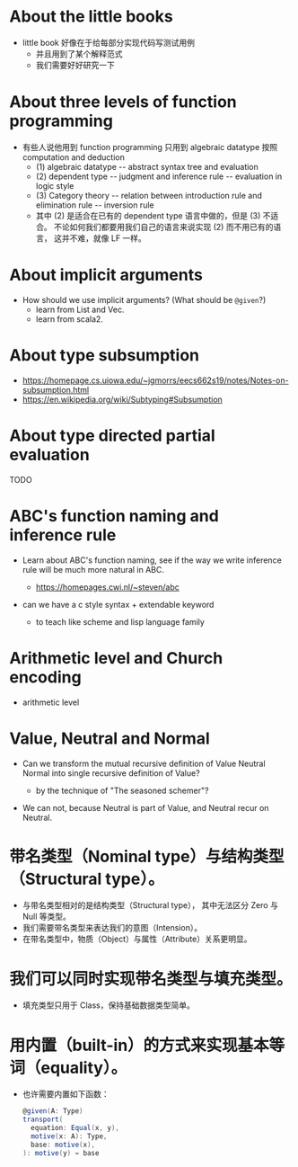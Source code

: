 # About the little books

- little book 好像在于给每部分实现代码写测试用例
  - 并且用到了某个解释范式
  - 我们需要好好研究一下

# About three levels of function programming

- 有些人说他用到 function programming 只用到 algebraic datatype
  按照 computation and deduction
  - (1) algebraic datatype -- abstract syntax tree and evaluation
  - (2) dependent type -- judgment and inference rule -- evaluation in logic style
  - (3) Category theory -- relation between introduction rule and elimination rule -- inversion rule
  - 其中 (2) 是适合在已有的 dependent type 语言中做的，但是 (3) 不适合。
    不论如何我们都要用我们自己的语言来说实现 (2) 而不用已有的语言，
    这并不难，就像 LF 一样。

# About implicit arguments

- How should we use implicit arguments? (What should be `@given`?)
  - learn from List and Vec.
  - learn from scala2.

# About type subsumption

- https://homepage.cs.uiowa.edu/~jgmorrs/eecs662s19/notes/Notes-on-subsumption.html
- https://en.wikipedia.org/wiki/Subtyping#Subsumption

# About type directed partial evaluation

TODO

# ABC's function naming and inference rule

- Learn about ABC's function naming,
  see if the way we write inference rule
  will be much more natural in ABC.
  - https://homepages.cwi.nl/~steven/abc

- can we have a c style syntax + extendable keyword
  - to teach like scheme and lisp language family

# Arithmetic level and Church encoding

- arithmetic level

# Value, Neutral and Normal

- Can we transform the mutual recursive definition of
  Value Neutral Normal into single recursive definition of Value?
  - by the technique of "The seasoned schemer"?

- We can not, because Neutral is part of Value,
  and Neutral recur on Neutral.

# 带名类型（Nominal type）与结构类型（Structural type）。

- 与带名类型相对的是结构类型（Structural type），
  其中无法区分 Zero 与 Null 等类型。
- 我们需要带名类型来表达我们的意图（Intension）。
- 在带名类型中，物质（Object）与属性（Attribute）关系更明显。

# 我们可以同时实现带名类型与填充类型。

- 填充类型只用于 Class，保持基础数据类型简单。

# 用内置（built-in）的方式来实现基本等词（equality）。

- 也许需要内置如下函数：
  ``` scala
  @given(A: Type)
  transport(
    equation: Equal(x, y),
    motive(x: A): Type,
    base: motive(x),
  ): motive(y) = base
  ```

